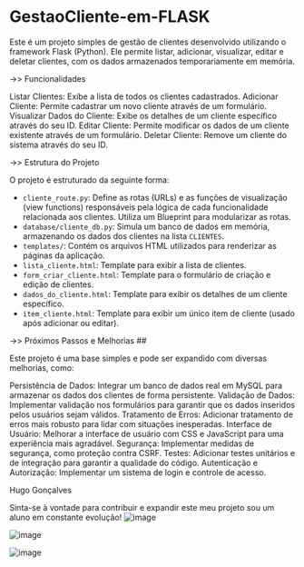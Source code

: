 # GestaoCliente-em-FLASK 

Este é um projeto simples de gestão de clientes desenvolvido utilizando o framework Flask (Python). Ele permite listar, adicionar, visualizar, editar e deletar clientes, com os dados armazenados temporariamente em memória.

->> Funcionalidades

Listar Clientes: Exibe a lista de todos os clientes cadastrados.
Adicionar Cliente: Permite cadastrar um novo cliente através de um formulário.
Visualizar Dados do Cliente: Exibe os detalhes de um cliente específico através do seu ID.
Editar Cliente: Permite modificar os dados de um cliente existente através de um formulário.
Deletar Cliente: Remove um cliente do sistema através do seu ID.

->> Estrutura do Projeto

O projeto é estruturado da seguinte forma:

* `cliente_route.py`: Define as rotas (URLs) e as funções de visualização (view functions) responsáveis pela lógica de cada funcionalidade relacionada aos clientes. Utiliza um Blueprint para modularizar as rotas.
* `database/cliente_db.py`: Simula um banco de dados em memória, armazenando os dados dos clientes na lista `CLIENTES`.
* `templates/`: Contém os arquivos HTML utilizados para renderizar as páginas da aplicação.
* `lista_cliente.html`: Template para exibir a lista de clientes.
* `form_criar_cliente.html`: Template para o formulário de criação e edição de clientes.
* `dados_do_cliente.html`: Template para exibir os detalhes de um cliente específico.
* `item_cliente.html`: Template para exibir um único item de cliente (usado após adicionar ou editar).

->> Próximos Passos e Melhorias ##

Este projeto é uma base simples e pode ser expandido com diversas melhorias, como:

Persistência de Dados: Integrar um banco de dados real em MySQL para armazenar os dados dos clientes de forma persistente. 
Validação de Dados: Implementar validação nos formulários para garantir que os dados inseridos pelos usuários sejam válidos.
Tratamento de Erros: Adicionar tratamento de erros mais robusto para lidar com situações inesperadas.
Interface de Usuário: Melhorar a interface de usuário com CSS e JavaScript para uma experiência mais agradável.
Segurança: Implementar medidas de segurança, como proteção contra CSRF.
Testes: Adicionar testes unitários e de integração para garantir a qualidade do código.
Autenticação e Autorização: Implementar um sistema de login e controle de acesso.

Hugo Gonçalves

Sinta-se à vontade para contribuir e expandir este meu projeto sou um aluno em constante evolução!
![image](https://github.com/user-attachments/assets/e5ed96b1-d13b-4fb7-beb6-059f1d06cad4)


![image](https://github.com/user-attachments/assets/7a9b4cb6-6b0e-4dee-a2c1-6d8e10732206)


![image](https://github.com/user-attachments/assets/d16d6204-6431-411a-a4a8-d78690477abb)





